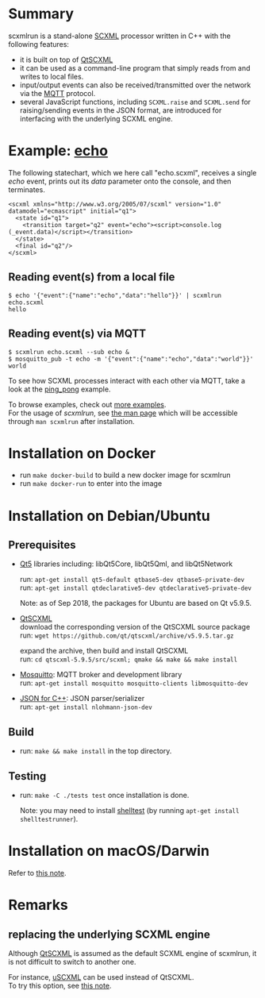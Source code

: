 # Summary

scxmlrun is a stand-alone [SCXML](https://www.w3.org/TR/scxml/) processor
written in C++
with the following features:

- it is built on top of [QtSCXML](https://doc.qt.io/qt-5/qtscxml-overview.html)  
- it can be used as a command-line program that simply reads from and writes to local files.
- input/output events can also be received/transmitted over the network via the [MQTT](https://mqtt.org/) protocol.  
- several JavaScript functions, including `SCXML.raise` and `SCXML.send` for raising/sending events in the JSON format, are introduced for interfacing with the underlying SCXML engine.

# Example: [echo](examples/echo/README.md)

The following statechart, which we here call "echo.scxml", receives a single _echo_ event, prints out its _data_ parameter onto the console, and then terminates.

```
<scxml xmlns="http://www.w3.org/2005/07/scxml" version="1.0" datamodel="ecmascript" initial="q1">  
  <state id="q1">  
    <transition target="q2" event="echo"><script>console.log (_event.data)</script></transition>  
  </state>  
  <final id="q2"/>  
</scxml>
```

## Reading event(s) from a local file

```
$ echo '{"event":{"name":"echo","data":"hello"}}' | scxmlrun echo.scxml  
hello
```

## Reading event(s) via MQTT

```
$ scxmlrun echo.scxml --sub echo &  
$ mosquitto_pub -t echo -m '{"event":{"name":"echo","data":"world"}}'  
world
```

To see how SCXML processes interact with each other via MQTT,
take a look at the [ping\_pong](examples/ping_pong/README.md) example.  

To browse examples,
check out [more examples](examples/README.md).  
For the usage of _scxmlrun_, see [the man page](docs/man/scxmlrun.html)
which will be accessible through `man scxmlrun` after installation.

# Installation on Docker

- run `make docker-build` to build a new docker image for scxmlrun
- run `make docker-run` to enter into the image

# Installation on Debian/Ubuntu

## Prerequisites

- [Qt5](http://doc.qt.io/qt-5/) libraries including:
  libQt5Core, libQt5Qml, and libQt5Network  

  run: `apt-get install qt5-default qtbase5-dev qtbase5-private-dev`  
  run: `apt-get install qtdeclarative5-dev qtdeclarative5-private-dev`  

  Note: as of Sep 2018, the packages for Ubuntu are based on Qt v5.9.5.

- [QtSCXML](https://doc.qt.io/qt-5/qtscxml-overview.html)  
  download the corresponding version of the QtSCXML source package  
  run: `wget https://github.com/qt/qtscxml/archive/v5.9.5.tar.gz`

  expand the archive, then build and install QtSCXML  
  run: `cd qtscxml-5.9.5/src/scxml; qmake && make && make install`

- [Mosquitto](https://mosquitto.org): MQTT broker and development library  
  run: `apt-get install mosquitto mosquitto-clients libmosquitto-dev`  

- [JSON for C++](https://github.com/nlohmann/json): JSON parser/serializer  
  run: `apt-get install nlohmann-json-dev`

## Build
- run: `make && make install` in the top directory.

## Testing

- run: `make -C ./tests test` once installation is done.

  Note: you may need to install [shelltest](https://github.com/simonmichael/shelltestrunner) (by running `apt-get install shelltestrunner`).

# Installation on macOS/Darwin

Refer to [this note](docs/macos.md).

# Remarks

## replacing the underlying SCXML engine

Although
[QtSCXML](https://doc.qt.io/qt-5/qtscxml-overview.html)
is assumed as the default SCXML engine of scxmlrun,
it is not difficult to switch to another one.

For instance,
[uSCXML](https://github.com/tklab-tud/uscxml) can be used
instead of QtSCXML.  
To try this option, see [this note](docs/uScxml.md).


